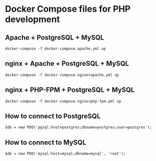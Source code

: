 # Docker Compose files for PHP development

## Apache + PostgreSQL + MySQL
    docker-compose -f docker-compose.apache.yml up

## nginx + Apache + PostgreSQL + MySQL
    docker-compose -f docker-compose.nginx+apache.yml up

## nginx + PHP-FPM + PostgreSQL + MySQL
    docker-compose -f docker-compose.nginx+php-fpm.yml up

## How to connect to PostgreSQL
    $db = new PDO('pgsql:host=postgres;dbname=postgres;user=postgres');

## How to connect to MySQL
    $db = new PDO('mysql:host=mysql;dbname=mysql', 'root');
